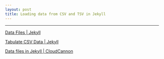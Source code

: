 ```yaml
---
layout: post
title: Loading data from CSV and TSV in Jekyll
---
```


<!--
<table>
  {% for row in site.data.join.csv.cities %}
    {% if forloop.first %}
    <tr>
      {% for pair in row %}
        <th>{{ pair[0] }}</th>
      {% endfor %}
    </tr>
    {% endif %}

    {% tablerow pair in row %}
      {{ pair[1] }}
    {% endtablerow %}
  {% endfor %}
</table>
-->

---

[Data Files \| Jekyll](https://jekyllrb.com/docs/datafiles/)

[Tabulate CSV Data \| Jekyll](https://jekyllrb.com/tutorials/csv-to-table/)

[Data files in Jekyll \| CloudCannon](https://cloudcannon.com/community/learn/jekyll-tutorial/introduction-to-jekyll-data-files/)